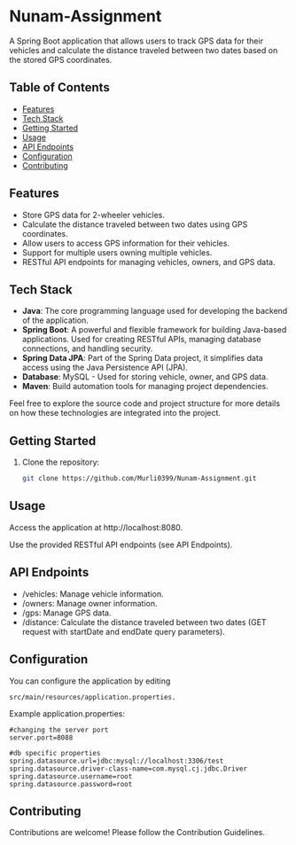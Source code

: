 # Nunam-Assignment

A Spring Boot application that allows users to track GPS data for their vehicles and calculate the distance traveled between two dates based on the stored GPS coordinates.

## Table of Contents

- [Features](#features)
- [Tech Stack](#Tech-Stack)
- [Getting Started](#getting-started)
- [Usage](#usage)
- [API Endpoints](#api-endpoints)
- [Configuration](#configuration)
- [Contributing](#contributing)

## Features

- Store GPS data for 2-wheeler vehicles.
- Calculate the distance traveled between two dates using GPS coordinates.
- Allow users to access GPS information for their vehicles.
- Support for multiple users owning multiple vehicles.
- RESTful API endpoints for managing vehicles, owners, and GPS data.


## Tech Stack

- **Java**: The core programming language used for developing the backend of the application.
- **Spring Boot**: A powerful and flexible framework for building Java-based applications. Used for creating RESTful APIs, managing database connections, and handling security.
- **Spring Data JPA**: Part of the Spring Data project, it simplifies data access using the Java Persistence API (JPA).
- **Database**: MySQL - Used for storing vehicle, owner, and GPS data.
- **Maven**: Build automation tools for managing project dependencies.

Feel free to explore the source code and project structure for more details on how these technologies are integrated into the project.


## Getting Started

1. Clone the repository:

   ```bash
   git clone https://github.com/Murli0399/Nunam-Assignment.git

## Usage
Access the application at http://localhost:8080.

Use the provided RESTful API endpoints (see API Endpoints).

## API Endpoints
- /vehicles: Manage vehicle information.
- /owners: Manage owner information.
- /gps: Manage GPS data.
- /distance: Calculate the distance traveled between two dates (GET request with startDate and endDate query parameters).


## Configuration
You can configure the application by editing 

   ```
   src/main/resources/application.properties.
   ```

Example application.properties:
```
#changing the server port
server.port=8088

#db specific properties
spring.datasource.url=jdbc:mysql://localhost:3306/test
spring.datasource.driver-class-name=com.mysql.cj.jdbc.Driver
spring.datasource.username=root
spring.datasource.password=root
```
## Contributing
Contributions are welcome! Please follow the Contribution Guidelines.
